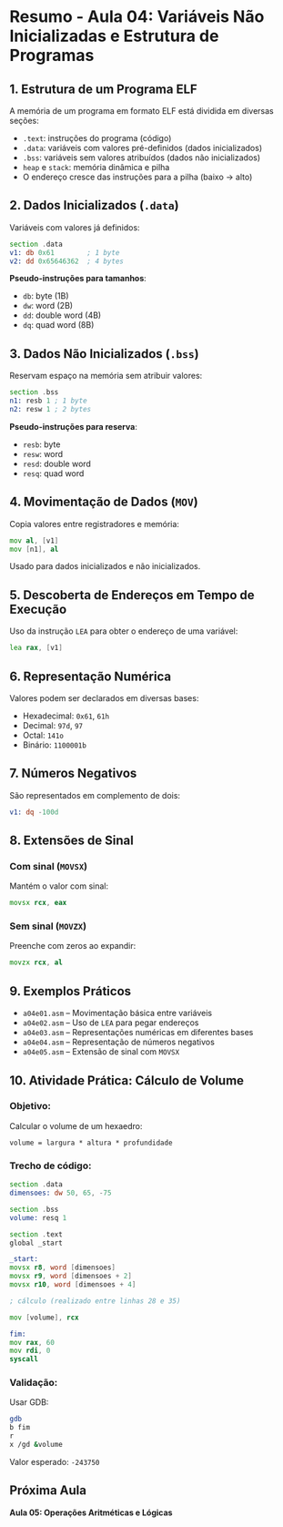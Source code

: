 
# Resumo - Aula 04: Variáveis Não Inicializadas e Estrutura de Programas

## 1. Estrutura de um Programa ELF
A memória de um programa em formato ELF está dividida em diversas seções:
- `.text`: instruções do programa (código)
- `.data`: variáveis com valores pré-definidos (dados inicializados)
- `.bss`: variáveis sem valores atribuídos (dados não inicializados)
- `heap` e `stack`: memória dinâmica e pilha
- O endereço cresce das instruções para a pilha (baixo → alto)

## 2. Dados Inicializados (`.data`)
Variáveis com valores já definidos:
```asm
section .data
v1: db 0x61        ; 1 byte
v2: dd 0x65646362  ; 4 bytes
```

**Pseudo-instruções para tamanhos**:
- `db`: byte (1B)
- `dw`: word (2B)
- `dd`: double word (4B)
- `dq`: quad word (8B)

## 3. Dados Não Inicializados (`.bss`)
Reservam espaço na memória sem atribuir valores:
```asm
section .bss
n1: resb 1 ; 1 byte
n2: resw 1 ; 2 bytes
```

**Pseudo-instruções para reserva**:
- `resb`: byte
- `resw`: word
- `resd`: double word
- `resq`: quad word

## 4. Movimentação de Dados (`MOV`)
Copia valores entre registradores e memória:
```asm
mov al, [v1]
mov [n1], al
```
Usado para dados inicializados e não inicializados.

## 5. Descoberta de Endereços em Tempo de Execução
Uso da instrução `LEA` para obter o endereço de uma variável:
```asm
lea rax, [v1]
```

## 6. Representação Numérica
Valores podem ser declarados em diversas bases:
- Hexadecimal: `0x61`, `61h`
- Decimal: `97d`, `97`
- Octal: `141o`
- Binário: `1100001b`

## 7. Números Negativos
São representados em complemento de dois:
```asm
v1: dq -100d
```

## 8. Extensões de Sinal

### Com sinal (`MOVSX`)
Mantém o valor com sinal:
```asm
movsx rcx, eax
```

### Sem sinal (`MOVZX`)
Preenche com zeros ao expandir:
```asm
movzx rcx, al
```

## 9. Exemplos Práticos
- `a04e01.asm` – Movimentação básica entre variáveis
- `a04e02.asm` – Uso de `LEA` para pegar endereços
- `a04e03.asm` – Representações numéricas em diferentes bases
- `a04e04.asm` – Representação de números negativos
- `a04e05.asm` – Extensão de sinal com `MOVSX`

## 10. Atividade Prática: Cálculo de Volume

### Objetivo:
Calcular o volume de um hexaedro:
```
volume = largura * altura * profundidade
```

### Trecho de código:
```asm
section .data
dimensoes: dw 50, 65, -75

section .bss
volume: resq 1

section .text
global _start

_start:
movsx r8, word [dimensoes]
movsx r9, word [dimensoes + 2]
movsx r10, word [dimensoes + 4]

; cálculo (realizado entre linhas 28 e 35)

mov [volume], rcx

fim:
mov rax, 60
mov rdi, 0
syscall
```

### Validação:
Usar GDB:
```sh
gdb
b fim
r
x /gd &volume
```
Valor esperado: `-243750`

## Próxima Aula
**Aula 05: Operações Aritméticas e Lógicas**

